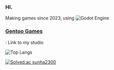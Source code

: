 ### HI.

Making games since 2023, using ![Godot Engine](https://img.shields.io/badge/GODOT-%23FFFFFF.svg?style=for-the-badge&logo=godot-engine)


### [Gentoo Games](https://store.steampowered.com/search/?developer=Gentoo%20Games)

: Link to my studio

![Top Langs](https://github-readme-stats.vercel.app/api/top-langs/?username=pingu0427&layout=compact)

[![Solved.ac
sunha2300](http://mazassumnida.wtf/api/generate_badge?boj={handle})](https://solved.ac/{handle})

